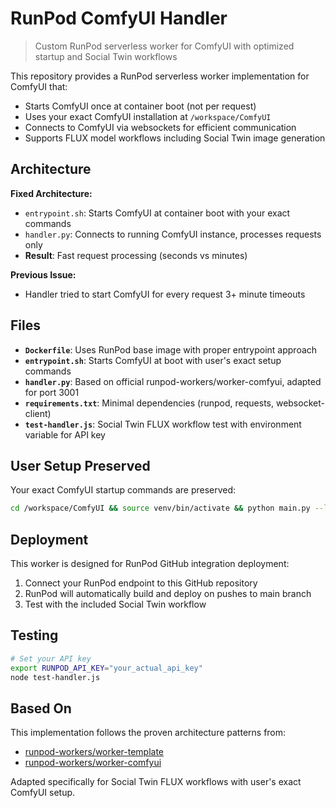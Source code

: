 # RunPod ComfyUI Handler

> Custom RunPod serverless worker for ComfyUI with optimized startup and Social Twin workflows

This repository provides a RunPod serverless worker implementation for ComfyUI that:
- Starts ComfyUI once at container boot (not per request)
- Uses your exact ComfyUI installation at `/workspace/ComfyUI` 
- Connects to ComfyUI via websockets for efficient communication
- Supports FLUX model workflows including Social Twin image generation

## Architecture

**Fixed Architecture:**
- `entrypoint.sh`: Starts ComfyUI at container boot with your exact commands
- `handler.py`: Connects to running ComfyUI instance, processes requests only
- **Result**: Fast request processing (seconds vs minutes)

**Previous Issue:**
- Handler tried to start ComfyUI for every request  3+ minute timeouts

## Files

- **`Dockerfile`**: Uses RunPod base image with proper entrypoint approach
- **`entrypoint.sh`**: Starts ComfyUI at boot with user's exact setup commands
- **`handler.py`**: Based on official runpod-workers/worker-comfyui, adapted for port 3001
- **`requirements.txt`**: Minimal dependencies (runpod, requests, websocket-client)
- **`test-handler.js`**: Social Twin FLUX workflow test with environment variable for API key

## User Setup Preserved

Your exact ComfyUI startup commands are preserved:
```bash
cd /workspace/ComfyUI && source venv/bin/activate && python main.py --listen --port 3001
```

## Deployment

This worker is designed for RunPod GitHub integration deployment:

1. Connect your RunPod endpoint to this GitHub repository
2. RunPod will automatically build and deploy on pushes to main branch
3. Test with the included Social Twin workflow

## Testing

```bash
# Set your API key
export RUNPOD_API_KEY="your_actual_api_key"
node test-handler.js
```

## Based On

This implementation follows the proven architecture patterns from:
- [runpod-workers/worker-template](https://github.com/runpod-workers/worker-template)
- [runpod-workers/worker-comfyui](https://github.com/runpod-workers/worker-comfyui)

Adapted specifically for Social Twin FLUX workflows with user's exact ComfyUI setup.

